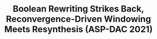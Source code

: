 ---
layout: page
title: Boolean Rewriting Strikes Back, Reconvergence-Driven Windowing Meets Resynthesis (ASP-DAC 2021)
description: |
importance: 5
category: Logic Synthesis Operators
---